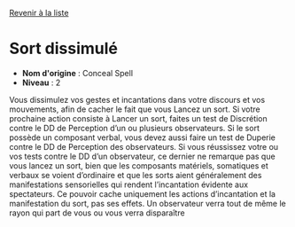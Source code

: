 [Revenir à la liste](..)

# Sort dissimulé

 * **Nom d'origine** : Conceal Spell
 * **Niveau** : 2


<p>Vous dissimulez vos gestes et incantations dans votre discours et vos mouvements, afin de cacher le fait que vous Lancez un sort. Si votre prochaine action consiste à Lancer un sort, faites un test de Discrétion contre le DD de Perception d’un ou plusieurs observateurs. Si le sort possède un composant verbal, vous devez aussi faire un test de Duperie contre le DD de Perception des observateurs. Si vous réussissez votre ou vos tests contre le DD d’un observateur, ce dernier ne remarque pas que vous lancez un sort, bien que les composants matériels, somatiques et verbaux se voient d’ordinaire et que les sorts aient généralement des manifestations sensorielles qui rendent l’incantation évidente aux spectateurs. Ce pouvoir cache uniquement les actions d’incantation et la manifestation du sort, pas ses effets. Un observateur verra tout de même le rayon qui part de vous ou vous verra disparaître</p>
